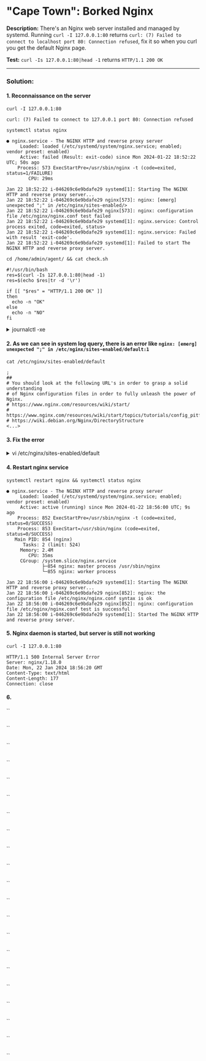 # "Cape Town": Borked Nginx

**Description:** There's an Nginx web server installed and managed by systemd. Running `curl -I 127.0.0.1:80` returns `curl: (7) Failed to connect to localhost port 80: Connection refused`, fix it so when you curl you get the default Nginx page.  

**Test:** `curl -Is 127.0.0.1:80|head -1` returns `HTTP/1.1 200 OK`  

---

### Solution:
#### 1. Reconnaissance on the server
`curl -I 127.0.0.1:80`  
```console
curl: (7) Failed to connect to 127.0.0.1 port 80: Connection refused
```

`systemctl status nginx`  
```console
● nginx.service - The NGINX HTTP and reverse proxy server
     Loaded: loaded (/etc/systemd/system/nginx.service; enabled; vendor preset: enabled)
     Active: failed (Result: exit-code) since Mon 2024-01-22 18:52:22 UTC; 50s ago
    Process: 573 ExecStartPre=/usr/sbin/nginx -t (code=exited, status=1/FAILURE)
        CPU: 29ms

Jan 22 18:52:22 i-046269c6e9bdafe29 systemd[1]: Starting The NGINX HTTP and reverse proxy server...
Jan 22 18:52:22 i-046269c6e9bdafe29 nginx[573]: nginx: [emerg] unexpected ";" in /etc/nginx/sites-enabled/>
Jan 22 18:52:22 i-046269c6e9bdafe29 nginx[573]: nginx: configuration file /etc/nginx/nginx.conf test failed
Jan 22 18:52:22 i-046269c6e9bdafe29 systemd[1]: nginx.service: Control process exited, code=exited, status>
Jan 22 18:52:22 i-046269c6e9bdafe29 systemd[1]: nginx.service: Failed with result 'exit-code'.
Jan 22 18:52:22 i-046269c6e9bdafe29 systemd[1]: Failed to start The NGINX HTTP and reverse proxy server.
```

`cd /home/admin/agent/ && cat check.sh`  
```console
#!/usr/bin/bash
res=$(curl -Is 127.0.0.1:80|head -1)
res=$(echo $res|tr -d '\r')

if [[ "$res" = "HTTP/1.1 200 OK" ]]
then
  echo -n "OK"
else
  echo -n "NO"
fi
```

<details>

  <summary>journalctl -xe</summary>

```console
Jan 22 18:53:46 i-046269c6e9bdafe29 sudo[819]: pam_unix(sudo:session): session opened for user root(uid=0) by (uid=1000)
Jan 22 18:53:46 i-046269c6e9bdafe29 systemd[1]: Starting The NGINX HTTP and reverse proxy server...
░░ Subject: A start job for unit nginx.service has begun execution
░░ Defined-By: systemd
░░ Support: https://www.debian.org/support
░░ 
░░ A start job for unit nginx.service has begun execution.
░░ 
░░ The job identifier is 366.
Jan 22 18:53:46 i-046269c6e9bdafe29 nginx[822]: nginx: [emerg] unexpected ";" in /etc/nginx/sites-enabled/default:1
Jan 22 18:53:46 i-046269c6e9bdafe29 nginx[822]: nginx: configuration file /etc/nginx/nginx.conf test failed
Jan 22 18:53:46 i-046269c6e9bdafe29 systemd[1]: nginx.service: Control process exited, code=exited, status=1/FAILURE
░░ Subject: Unit process exited
░░ Defined-By: systemd
░░ Support: https://www.debian.org/support
░░ 
░░ An ExecStartPre= process belonging to unit nginx.service has exited.
░░ 
░░ The process' exit code is 'exited' and its exit status is 1.
Jan 22 18:53:46 i-046269c6e9bdafe29 systemd[1]: nginx.service: Failed with result 'exit-code'.
░░ Subject: Unit failed
░░ Defined-By: systemd
░░ Support: https://www.debian.org/support
░░ 
░░ The unit nginx.service has entered the 'failed' state with result 'exit-code'.
Jan 22 18:53:46 i-046269c6e9bdafe29 systemd[1]: Failed to start The NGINX HTTP and reverse proxy server.
░░ Subject: A start job for unit nginx.service has failed
░░ Defined-By: systemd
░░ Support: https://www.debian.org/support
░░ 
░░ A start job for unit nginx.service has finished with a failure.
░░ 
░░ The job identifier is 366 and the job result is failed.
Jan 22 18:53:46 i-046269c6e9bdafe29 sudo[819]: pam_unix(sudo:session): session closed for user root
Jan 22 18:54:04 i-046269c6e9bdafe29 sudo[825]:    admin : TTY=pts/0 ; PWD=/ ; USER=root ; COMMAND=/usr/bin/systemctl status nginx.service
Jan 22 18:54:04 i-046269c6e9bdafe29 sudo[825]: pam_unix(sudo:session): session opened for user root(uid=0) by (uid=1000)
Jan 22 18:54:04 i-046269c6e9bdafe29 sudo[825]: pam_unix(sudo:session): session closed for user root
```

</details>


#### 2. As we can see in system log query, there is an error like `nginx: [emerg] unexpected ";" in /etc/nginx/sites-enabled/default:1`
`cat /etc/nginx/sites-enabled/default`  
```console
;
##
# You should look at the following URL's in order to grasp a solid understanding
# of Nginx configuration files in order to fully unleash the power of Nginx.
# https://www.nginx.com/resources/wiki/start/
# https://www.nginx.com/resources/wiki/start/topics/tutorials/config_pitfalls/
# https://wiki.debian.org/Nginx/DirectoryStructure
<...>
```


#### 3. Fix the error
<details>

  <summary>vi /etc/nginx/sites-enabled/default</summary>

```console
##
# You should look at the following URL's in order to grasp a solid understanding
# of Nginx configuration files in order to fully unleash the power of Nginx.
# https://www.nginx.com/resources/wiki/start/
# https://www.nginx.com/resources/wiki/start/topics/tutorials/config_pitfalls/
# https://wiki.debian.org/Nginx/DirectoryStructure
#
# In most cases, administrators will remove this file from sites-enabled/ and
# leave it as reference inside of sites-available where it will continue to be
# updated by the nginx packaging team.
#
# This file will automatically load configuration files provided by other
# applications, such as Drupal or Wordpress. These applications will be made
# available underneath a path with that package name, such as /drupal8.
#
# Please see /usr/share/doc/nginx-doc/examples/ for more detailed examples.
##

# Default server configuration
#
server {
        listen 80 default_server;
        listen [::]:80 default_server;

        # SSL configuration
        #
        # listen 443 ssl default_server;
        # listen [::]:443 ssl default_server;
        #
        # Note: You should disable gzip for SSL traffic.
        # See: https://bugs.debian.org/773332
        #
        # Read up on ssl_ciphers to ensure a secure configuration.
        # See: https://bugs.debian.org/765782
        #
        # Self signed certs generated by the ssl-cert package
        # Don't use them in a production server!
        #
        # include snippets/snakeoil.conf;

        root /var/www/html;

        # Add index.php to the list if you are using PHP
        index index.html index.htm index.nginx-debian.html;

        server_name _;

        location / {
                # First attempt to serve request as file, then
                # as directory, then fall back to displaying a 404.
                try_files $uri $uri/ =404;
        }

        # pass PHP scripts to FastCGI server
        #
        #location ~ \.php$ {
        #       include snippets/fastcgi-php.conf;
        #
        #       # With php-fpm (or other unix sockets):
        #       fastcgi_pass unix:/run/php/php7.4-fpm.sock;
        #       # With php-cgi (or other tcp sockets):
        #       fastcgi_pass 127.0.0.1:9000;
        #}

        # deny access to .htaccess files, if Apache's document root
        # concurs with nginx's one
        #
        #location ~ /\.ht {
        #       deny all;
        #}
}


# Virtual Host configuration for example.com
#
# You can move that to a different file under sites-available/ and symlink that
# to sites-enabled/ to enable it.
#
#server {
#       listen 80;
#       listen [::]:80;
#
#       server_name example.com;
#
#       root /var/www/example.com;
#       index index.html;
#
#       location / {
#               try_files $uri $uri/ =404;
#       }
#}
```

</details>


#### 4. Restart nginx service
`systemctl restart nginx && systemctl status nginx`  
```console
● nginx.service - The NGINX HTTP and reverse proxy server
     Loaded: loaded (/etc/systemd/system/nginx.service; enabled; vendor preset: enabled)
     Active: active (running) since Mon 2024-01-22 18:56:00 UTC; 9s ago
    Process: 852 ExecStartPre=/usr/sbin/nginx -t (code=exited, status=0/SUCCESS)
    Process: 853 ExecStart=/usr/sbin/nginx (code=exited, status=0/SUCCESS)
   Main PID: 854 (nginx)
      Tasks: 2 (limit: 524)
     Memory: 2.4M
        CPU: 35ms
     CGroup: /system.slice/nginx.service
             ├─854 nginx: master process /usr/sbin/nginx
             └─855 nginx: worker process

Jan 22 18:56:00 i-046269c6e9bdafe29 systemd[1]: Starting The NGINX HTTP and reverse proxy server...
Jan 22 18:56:00 i-046269c6e9bdafe29 nginx[852]: nginx: the configuration file /etc/nginx/nginx.conf syntax is ok
Jan 22 18:56:00 i-046269c6e9bdafe29 nginx[852]: nginx: configuration file /etc/nginx/nginx.conf test is successful
Jan 22 18:56:00 i-046269c6e9bdafe29 systemd[1]: Started The NGINX HTTP and reverse proxy server.
```


#### 5. Nginx daemon is started, but server is still not working
`curl -I 127.0.0.1:80`  
```console
HTTP/1.1 500 Internal Server Error
Server: nginx/1.18.0
Date: Mon, 22 Jan 2024 18:56:20 GMT
Content-Type: text/html
Content-Length: 177
Connection: close
```


#### 6. 
``  
```console
```


``  
```console
```


``  
```console
```


``  
```console
```


``  
```console
```


``  
```console
```


``  
```console
```


``  
```console
```


``  
```console
```


``  
```console
```


``  
```console
```


``  
```console
```


``  
```console
```


``  
```console
```


``  
```console
```


``  
```console
```


``  
```console
```


``  
```console
```


``  
```console
```


``  
```console
```


``  
```console
```


